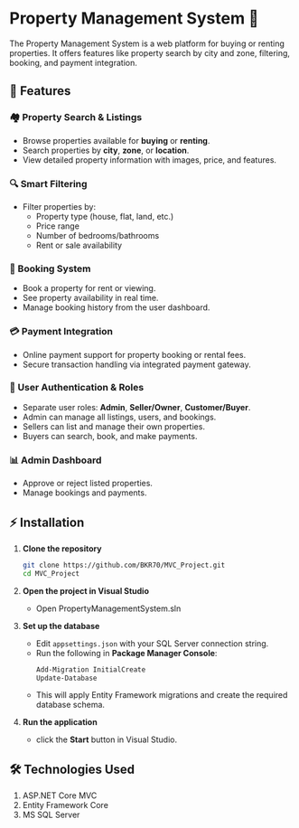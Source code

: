 # Property Management System 🚀
The Property Management System is a web platform for buying or renting properties. It offers features like property search by city and zone, filtering, booking, and payment integration. 

## 📌 Features

### 🏘️ Property Search & Listings
- Browse properties available for **buying** or **renting**.
- Search properties by **city**, **zone**, or **location**.
- View detailed property information with images, price, and features.

### 🔍 Smart Filtering
- Filter properties by:
  - Property type (house, flat, land, etc.)
  - Price range
  - Number of bedrooms/bathrooms
  - Rent or sale availability

### 📅 Booking System
- Book a property for rent or viewing.
- See property availability in real time.
- Manage booking history from the user dashboard.

### 💳 Payment Integration
- Online payment support for property booking or rental fees.
- Secure transaction handling via integrated payment gateway.

### 👤 User Authentication & Roles
- Separate user roles: **Admin**, **Seller/Owner**, **Customer/Buyer**.
- Admin can manage all listings, users, and bookings.
- Sellers can list and manage their own properties.
- Buyers can search, book, and make payments.

### 📊 Admin Dashboard
- Approve or reject listed properties.
- Manage bookings and payments.

## ⚡ Installation
1. **Clone the repository**
   ```bash
   git clone https://github.com/BKR70/MVC_Project.git
   cd MVC_Project
   
2. **Open the project in Visual Studio**
   - Open PropertyManagementSystem.sln
    
3. **Set up the database**
   - Edit `appsettings.json` with your SQL Server connection string.
   - Run the following in **Package Manager Console**:
     ```bash
     Add-Migration InitialCreate
     Update-Database
     ```
   - This will apply Entity Framework migrations and create the required database schema.
     
4. **Run the application**
   - click the **Start** button in Visual Studio.

## 🛠️ Technologies Used
   1. ASP.NET Core MVC
   2. Entity Framework Core
   3. MS SQL Server
     
